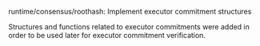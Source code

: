 runtime/consensus/roothash: Implement executor commitment structures

Structures and functions related to executor commitments were added
in order to be used later for executor commitment verification.
